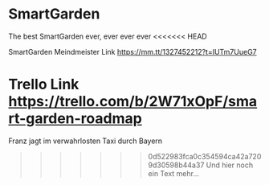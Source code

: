# SmartGarden
The best SmartGarden ever, ever ever ever
<<<<<<< HEAD


SmartGarden Meindmeister Link
https://mm.tt/1327452212?t=IUTm7UueG7


Trello Link
https://trello.com/b/2W71xOpF/smart-garden-roadmap
=======
Franz jagt im verwahrlosten Taxi durch Bayern
>>>>>>> 0d522983fca0c354594ca42a7209d30598b44a37
Und hier noch ein Text mehr...
